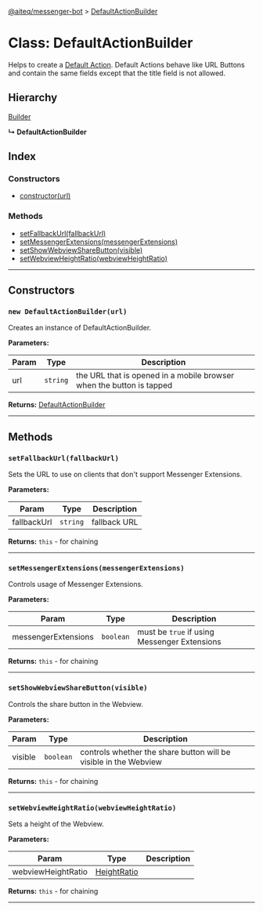 [@aiteq/messenger-bot](../README.md) > [DefaultActionBuilder](../classes/defaultactionbuilder.md)

# Class: DefaultActionBuilder

Helps to create a [Default Action](https://developers.facebook.com/docs/messenger-platform/send-api-reference/url-button). Default Actions behave like URL Buttons and contain the same fields except that the title field is not allowed.

## Hierarchy

[Builder](builder.md)

**↳ DefaultActionBuilder**

## Index

### Constructors

* [constructor(url)](defaultactionbuilder.md#constructor)

### Methods

* [setFallbackUrl(fallbackUrl)](defaultactionbuilder.md#setfallbackurl)
* [setMessengerExtensions(messengerExtensions)](defaultactionbuilder.md#setmessengerextensions)
* [setShowWebviewShareButton(visible)](defaultactionbuilder.md#setshowwebviewsharebutton)
* [setWebviewHeightRatio(webviewHeightRatio)](defaultactionbuilder.md#setwebviewheightratio)

---
## Constructors

<a id="constructor"></a>
### `new DefaultActionBuilder(url)`

Creates an instance of DefaultActionBuilder.

**Parameters:**

| Param | Type | Description |
| ------ | ------ | ------ |
| url | `string`   | the URL that is opened in a mobile browser when the button is tapped |

**Returns:** [DefaultActionBuilder](defaultactionbuilder.md)

---

## Methods

<a id="setfallbackurl"></a>
###  `setFallbackUrl(fallbackUrl)`

Sets the URL to use on clients that don't support Messenger Extensions.

**Parameters:**

| Param | Type | Description |
| ------ | ------ | ------ |
| fallbackUrl | `string` | fallback URL |

**Returns:** `this` - for chaining
___

<a id="setmessengerextensions"></a>
###  `setMessengerExtensions(messengerExtensions)`

Controls usage of Messenger Extensions.

**Parameters:**

| Param | Type | Description |
| ------ | ------ | ------ |
| messengerExtensions | `boolean`   | must be `true` if using Messenger Extensions |

**Returns:** `this` - for chaining
___

<a id="setshowwebviewsharebutton"></a>
###  `setShowWebviewShareButton(visible)`

Controls the share button in the Webview.

**Parameters:**

| Param | Type | Description |
| ------ | ------ | ------ |
| visible | `boolean` | controls whether the share button will be visible in the Webview |

**Returns:** `this` - for chaining
___

<a id="setwebviewheightratio"></a>
###  `setWebviewHeightRatio(webviewHeightRatio)`

Sets a height of the Webview.

**Parameters:**

| Param | Type | Description |
| ------ | ------ | ------ |
| webviewHeightRatio | [HeightRatio](../modules/webview.heightratio.md) |  |

**Returns:** `this` - for chaining
___
